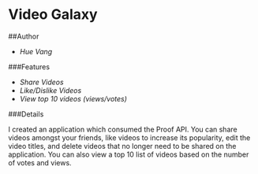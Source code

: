 # Video Galaxy

##Author

* *Hue Vang*

###Features
* *Share Videos*
* *Like/Dislike Videos*
* *View top 10 videos (views/votes)*

###Details

I created an application which consumed the Proof API. You can share videos amongst your friends, like videos to increase its popularity, edit the video titles, and delete videos that no longer need to be shared on the application. You can also view a top 10 list of videos based on the number of votes and views.
